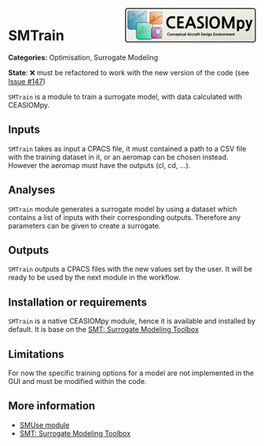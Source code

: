 

<img align="right" height="70" src="../../documents/logos/CEASIOMpy_banner_main.png">

# SMTrain

**Categories:** Optimisation, Surrogate Modeling

**State**: :x: must be refactored to work with the new version of the code (see [Issue #147](https://github.com/cfsengineering/CEASIOMpy/issues/147))


`SMTrain` is a module to train a surrogate model, with data calculated with CEASIOMpy.


## Inputs

`SMTrain` takes as input a CPACS file, it must contained a path to a CSV file with the training dataset in it, or an aeromap can be chosen instead. However the aeromap must have the outputs (cl, cd, ...).


## Analyses

`SMTrain` module generates a surrogate model by using a dataset which contains a list of inputs with their corresponding outputs. Therefore any parameters can be given to create a surrogate.

## Outputs

`SMTrain` outputs a CPACS files with the new values set by the user. It will be ready to be used by the next module in the workflow.


## Installation or requirements

`SMTrain` is a native CEASIOMpy module, hence it is available and installed by default. It is base on the [SMT: Surrogate Modeling Toolbox](https://smt.readthedocs.io/en/latest/)


## Limitations

For now the specific training options for a model are not implemented in the GUI and must be modified within the code.


## More information

* [SMUse module](../SMUse/README.md)
* [SMT: Surrogate Modeling Toolbox](https://smt.readthedocs.io/en/latest/)
